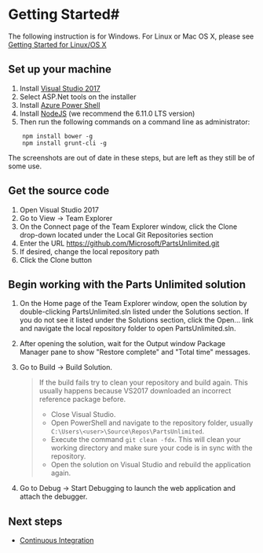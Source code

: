 # Getting Started#

The following instruction is for Windows. For Linux or Mac OS X, please see
[Getting Started for Linux/OS X](GettingStartedLinuxOSX.md)

## Set up your machine ##
1. Install [Visual Studio 2017](http://go.microsoft.com/fwlink/?LinkId=517106)
2. Select ASP.Net tools on the installer
3. Install [Azure Power Shell](https://docs.microsoft.com/en-us/powershell/azure/install-azurerm-ps?view=azurermps-4.1.0)
4. Install [NodeJS](https://nodejs.org/en/) (we recommend the 6.11.0 LTS version)
5. Then run the following commands on a command line as administrator:

```
    npm install bower -g
    npm install grunt-cli -g
```
The screenshots are out of date in these steps, but are left as they still be of some use.


## Get the source code ##
1. Open Visual Studio 2017
2. Go to View -> Team Explorer
3. On the Connect page of the Team Explorer window, click the Clone drop-down located under the Local Git Repositories section
4. Enter the URL https://github.com/Microsoft/PartsUnlimited.git
5. If desired, change the local repository path
6. Click the Clone button

## Begin working with the Parts Unlimited solution ##
1. On the Home page of the Team Explorer window, open the solution by double-clicking PartsUnlimited.sln listed under the Solutions section.  If you do not see it listed under the Solutions section, click the Open... link and navigate the local repository folder to open PartsUnlimited.sln.
2. After opening the solution, wait for the Output window Package Manager pane to show "Restore complete" and "Total time" messages.
3. Go to Build -> Build Solution.

    > If the build fails try to clean your repository and build again. This usually happens because VS2017 downloaded an incorrect reference package before.
    > - Close Visual Studio.
    > - Open PowerShell and navigate to the repository folder, usually `C:\Users\<user>\Source\Repos\PartsUnlimited`.
    > - Execute the command `git clean -fdx`. This will clean your working directory and make sure your code is in sync with the repository.
    > - Open the solution on Visual Studio and rebuild the application again.

4. Go to Debug -> Start Debugging to launch the web application and attach the debugger.

## Next steps

- [Continuous Integration](HOL-Continuous_Integration/README.md)
